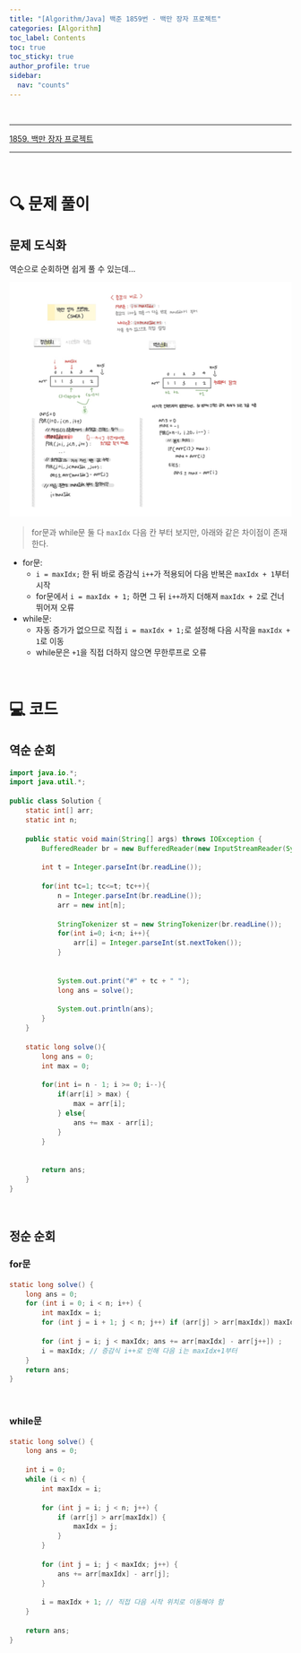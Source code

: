 ```yaml
---
title: "[Algorithm/Java] 백준 1859번 - 백만 장자 프로젝트"
categories: [Algorithm]
toc_label: Contents
toc: true
toc_sticky: true
author_profile: true
sidebar:
  nav: "counts"
---
```


<br>

---

[1859. 백만 장자 프로젝트](https://swexpertacademy.com/main/code/problem/problemDetail.do?contestProbId=AV5LrsUaDxcDFAXc&categoryId=AV5LrsUaDxcDFAXc&categoryType=CODE&problemTitle=&orderBy=FIRST_REG_DATETIME&selectCodeLang=ALL&select-1=&pageSize=10&pageIndex=2)

---

<br>
 
# 🔍 문제 풀이

## 문제 도식화

역순으로 순회하면 쉽게 풀 수 있는데...

![assets/images/2024/1859.jpg](../../../assets/images/2024/1859.jpg)

> for문과 while문 둘 다 `maxIdx` 다음 칸 부터 보지만, 아래와 같은 차이점이 존재한다.

- for문:
  - `i = maxIdx;` 한 뒤 바로 증감식 `i++`가 적용되어 다음 반복은 `maxIdx + 1`부터 시작
  - for문에서 `i = maxIdx + 1;` 하면 그 뒤 `i++`까지 더해져 `maxIdx + 2`로 건너뛰어져 오류
- while문:
  - 자동 증가가 없으므로 직접 `i = maxIdx + 1;`로 설정해 다음 시작을 `maxIdx + 1`로 이동
  - while문은 `+1`을 직접 더하지 않으면 무한루프로 오류

<br>

# 💻 코드

## 역순 순회

```java
import java.io.*;
import java.util.*;

public class Solution {
    static int[] arr;
    static int n;

    public static void main(String[] args) throws IOException {
        BufferedReader br = new BufferedReader(new InputStreamReader(System.in));

        int t = Integer.parseInt(br.readLine());

        for(int tc=1; tc<=t; tc++){
            n = Integer.parseInt(br.readLine());
            arr = new int[n];

            StringTokenizer st = new StringTokenizer(br.readLine());
            for(int i=0; i<n; i++){
                arr[i] = Integer.parseInt(st.nextToken());
            }


            System.out.print("#" + tc + " ");
            long ans = solve();

            System.out.println(ans);
        }
    }

    static long solve(){
        long ans = 0;
        int max = 0;

        for(int i= n - 1; i >= 0; i--){
            if(arr[i] > max) {
                max = arr[i];
            } else{
                ans += max - arr[i];
            }
        }


        return ans;
    }
}
```

<br>

## 정순 순회

### for문

```java
static long solve() {
    long ans = 0;
    for (int i = 0; i < n; i++) {
        int maxIdx = i;
        for (int j = i + 1; j < n; j++) if (arr[j] > arr[maxIdx]) maxIdx = j;

        for (int j = i; j < maxIdx; ans += arr[maxIdx] - arr[j++]) ;
        i = maxIdx; // 증감식 i++로 인해 다음 i는 maxIdx+1부터
    }
    return ans;
}
```

<br>

### while문

```java
static long solve() {
    long ans = 0;

    int i = 0;
    while (i < n) {
        int maxIdx = i;

        for (int j = i; j < n; j++) {
            if (arr[j] > arr[maxIdx]) {
                maxIdx = j;
            }
        }

        for (int j = i; j < maxIdx; j++) {
            ans += arr[maxIdx] - arr[j];
        }

        i = maxIdx + 1; // 직접 다음 시작 위치로 이동해야 함
    }

    return ans;
}
```

<br>
